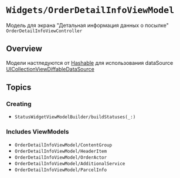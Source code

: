 # ``Widgets/OrderDetailInfoViewModel``

Модель для экрана "Детальная информация данных о посылке" ``OrderDetailInfoViewController``

## Overview

Модели настледуются от [Hashable](https://developer.apple.com/documentation/swift/hashable/) для использования dataSource [UICollectionViewDiffableDataSource](https://developer.apple.com/documentation/uikit/uicollectionviewdiffabledatasource/)

## Topics

### Creating

- ``StatusWidgetViewModelBuilder/buildStatuses(_:)``

### Includes ViewModels

- ``OrderDetailInfoViewModel/ContentGroup``
- ``OrderDetailInfoViewModel/HeaderItem``
- ``OrderDetailInfoViewModel/OrderActor``
- ``OrderDetailInfoViewModel/AdditionalService``
- ``OrderDetailInfoViewModel/ParcelInfo``
